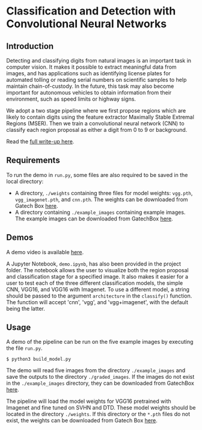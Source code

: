# Classification and Detection with Convolutional Neural Networks

## Introduction

Detecting and classifying digits from natural images is an important task in computer vision. It makes it possible to extract meaningful data from images, and has applications such as identifying license plates for automated tolling or reading serial numbers on scientific samples to help maintain chain-of-custody. In the future, this task may also become important for autonomous vehicles to obtain information from their environment, such as speed limits or highway signs. 

We adopt a two stage pipeline where we first propose regions which are likely to contain digits using the feature extractor Maximally Stable Extremal Regions (MSER). Then we train a convolutional neural network (CNN) to classify each region proposal as either a digit from 0 to 9 or background.

Read the [full write-up here](https://drive.google.com/file/d/15p9nqY72T4ghOvcmj4kNbOYogzQ3MVLt/view?usp=sharing).

## Requirements

To run the demo in `run.py`, some files are also required to be saved in the local directory:
* A directory, `./weights` containing three files for model weights: `vgg.pth`, `vgg_imagenet.pth`, and `cnn.pth`. The weights can be downloaded from Gatech Box [here](https://gatech.box.com/s/4hpnvcb1uwjc6tpw4395x8543jgsej0x).
* A directory containing `./example_images` containing example images. The example images can be downloaded from GatechBox [here](https://gatech.box.com/s/24xvjqw8zuitltwesu1z5vttmf6c5l2e).

## Demos

A demo video is available [here](https://drive.google.com/file/d/1ew_krJDEt7YrclJcCV2HAWtV7qCTybWZ/view?usp=sharing).

A Jupyter Notebook, `demo.ipynb`, has also been provided in the project folder. The notebook allows the user to visualize both the region proposal and classification stage for a specified image. It also makes it easier for a user to test each of the three different classification models, the simple CNN, VGG16, and VGG16 with Imagenet. To use a different model, a string should be passed to the argument `architecture` in the `classify()` function. The function will accept 'cnn', 'vgg', and 'vgg+imagenet', with the default being the latter.

## Usage

A demo of the pipeline can be run on the five example images by executing the file `run.py`.

```
$ python3 build_model.py
```

The demo will read five images from the directory `./example_images` and save the outputs to the directory `./graded_images`. If the images do not exist in the `./example_images` directory, they can be downloaded from GatechBox [here](https://gatech.box.com/s/24xvjqw8zuitltwesu1z5vttmf6c5l2e).

The pipeline will load the model weights for VGG16 pretrained with Imagenet and fine tuned on SVHN and DTD. These model weights should be located in the directory `./weights`. If this directory or the `*.pth` files do not exist, the weights can be downloaded from Gatech Box [here](https://gatech.box.com/s/4hpnvcb1uwjc6tpw4395x8543jgsej0x).
